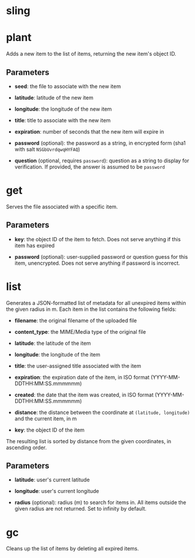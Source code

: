 sling
============

plant
==

Adds a new item to the list of items, returning the new item's object ID.

Parameters
--

* **seed**: the file to associate with the new item

* **latitude**: latitude of the new item

* **longitude**: the longitude of the new item

* **title**: title to associate with the new item

* **expiration**: number of seconds that the new item will expire in

* **password** (optional): the password as a string, in encrypted form (sha1 with salt `NSGbUvrdqwqHYFAQ`)

* **question** (optional, requires `password`): question as a string to display for verification. If
	provided, the answer is assumed to be `password`

get
==

Serves the file associated with a specific item.

Parameters
--

* **key**: the object ID of the item to fetch. Does not serve anything if this item has expired

* **password** (optional): user-supplied password or question guess for this item, unencrypted. Does not
serve anything if password is incorrect.

list
==

Generates a JSON-formatted list of metadata for all unexpired items within the given radius in m.
Each item in the list contains the
following fields:

* **filename**: the original filename of the uploaded file

* **content_type**: the MIME/Media type of the original file

* **latitude**: the latitude of the item

* **longitude**: the longitude of the item

* **title**: the user-assigned title associated with the item

* **expiration**: the expiration date of the item, in ISO format (YYYY-MM-DDTHH:MM:SS.mmmmmm)

* **created**: the date that the item was created, in ISO format (YYYY-MM-DDTHH:MM:SS.mmmmmm)

* **distance**: the distance between the coordinate at `(latitude, longitude)` and the current item, in m

* **key**: the object ID of the item

The resulting list is sorted by distance from the given coordinates, in ascending order.

Parameters
--

* **latitude**: user's current latitude

* **longitude**: user's current longitude

* **radius** (optional): radius (m) to search for items in. All items outside the given radius are not returned.
Set to infinity by default.

gc
==

Cleans up the list of items by deleting all expired items.
